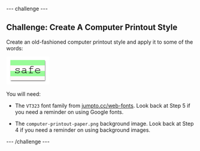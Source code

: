 \--- challenge \---

## Challenge: Create A Computer Printout Style

Create an old-fashioned computer printout style and apply it to some of the words:

![screenshot](images/letter-fonts-printout.png)

You will need:

+ The `VT323` font family from <a href="http://jumpto.cc/web-fonts" target="_blank">jumpto.cc/web-fonts</a>. Look back at Step 5 if you need a reminder on using Google fonts.

+ The `computer-printout-paper.png` background image. Look back at Step 4 if you need a reminder on using background images.

\--- /challenge \---